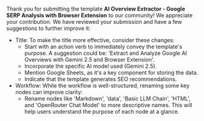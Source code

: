 
Thank you for submitting the template **AI Overview Extractor - Google SERP Analysis with Browser Extension** to our community! We appreciate your contribution. We have reviewed your submission and have a few suggestions to further improve it:

* Title: To make the title more effective, consider these changes:
    * Start with an action verb to immediately convey the template's purpose. A suggestion could be: 'Extract and Analyze Google AI Overviews with Gemini 2.5 and Browser Extension'.
    * Incorporate the specific AI model used (Gemini 2.5).
    * Mention Google Sheets, as it's a key component for storing the data.
    * Indicate that the template generates SEO recommendations.
* Workflow: While the workflow is well-structured, renaming some key nodes can improve clarity:
    * Rename nodes like 'Markdown', 'data', 'Basic LLM Chain', 'HTML', and 'OpenRouter Chat Model' to more descriptive names. This will help users understand the purpose of each node at a glance.
